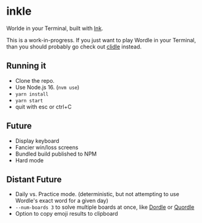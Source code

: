 # inkle

Worlde in your Terminal, built with [Ink](https://github.com/vadimdemedes/ink).

This is a work-in-progress. If you just want to play Wordle in your Terminal,
than you should probably go check out
[clidle](https://github.com/ajeetdsouza/clidle) instead.

## Running it

- Clone the repo.
- Use Node.js 16. (`nvm use`)
- `yarn install`
- `yarn start`
- quit with esc or ctrl+C

## Future

- Display keyboard
- Fancier win/loss screens
- Bundled build published to NPM
- Hard mode

## Distant Future

- Daily vs. Practice mode. (deterministic, but not attempting to use Wordle's
  exact word for a given day)
- `--num-boards 3` to solve multiple boards at once, like
  [Dordle](https://zaratustra.itch.io/dordle) or
  [Quordle](https://www.quordle.com/#/)
- Option to copy emoji results to clipboard
